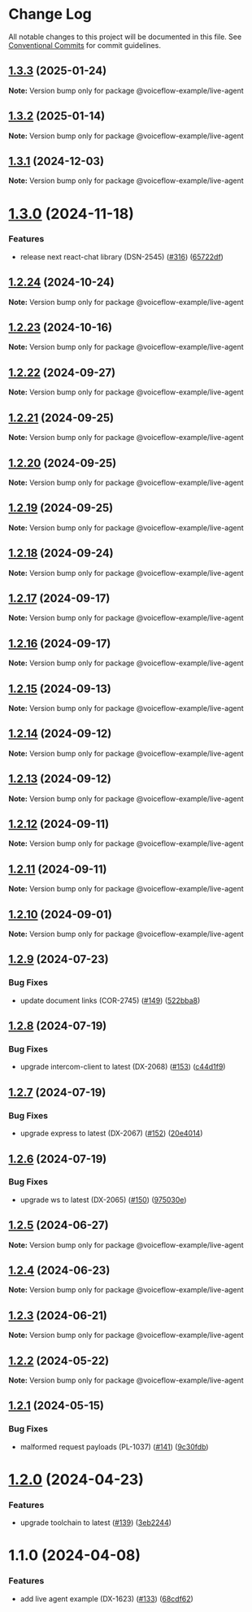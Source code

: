 # Change Log

All notable changes to this project will be documented in this file.
See [Conventional Commits](https://conventionalcommits.org) for commit guidelines.

## [1.3.3](https://github.com/voiceflow/react-chat/compare/@voiceflow-example/live-agent@1.3.2...@voiceflow-example/live-agent@1.3.3) (2025-01-24)

**Note:** Version bump only for package @voiceflow-example/live-agent

## [1.3.2](https://github.com/voiceflow/react-chat/compare/@voiceflow-example/live-agent@1.3.1...@voiceflow-example/live-agent@1.3.2) (2025-01-14)

**Note:** Version bump only for package @voiceflow-example/live-agent

## [1.3.1](https://github.com/voiceflow/react-chat/compare/@voiceflow-example/live-agent@1.3.0...@voiceflow-example/live-agent@1.3.1) (2024-12-03)

**Note:** Version bump only for package @voiceflow-example/live-agent

# [1.3.0](https://github.com/voiceflow/react-chat/compare/@voiceflow-example/live-agent@1.2.24...@voiceflow-example/live-agent@1.3.0) (2024-11-18)

### Features

* release next react-chat library (DSN-2545) ([#316](https://github.com/voiceflow/react-chat/issues/316)) ([65722df](https://github.com/voiceflow/react-chat/commit/65722dfb438bc918bfb4fbb33aa0fc7c730eac38))

## [1.2.24](https://github.com/voiceflow/react-chat/compare/@voiceflow-example/live-agent@1.2.23...@voiceflow-example/live-agent@1.2.24) (2024-10-24)

**Note:** Version bump only for package @voiceflow-example/live-agent

## [1.2.23](https://github.com/voiceflow/react-chat/compare/@voiceflow-example/live-agent@1.2.22...@voiceflow-example/live-agent@1.2.23) (2024-10-16)

**Note:** Version bump only for package @voiceflow-example/live-agent

## [1.2.22](https://github.com/voiceflow/react-chat/compare/@voiceflow-example/live-agent@1.2.21...@voiceflow-example/live-agent@1.2.22) (2024-09-27)

**Note:** Version bump only for package @voiceflow-example/live-agent

## [1.2.21](https://github.com/voiceflow/react-chat/compare/@voiceflow-example/live-agent@1.2.20...@voiceflow-example/live-agent@1.2.21) (2024-09-25)

**Note:** Version bump only for package @voiceflow-example/live-agent

## [1.2.20](https://github.com/voiceflow/react-chat/compare/@voiceflow-example/live-agent@1.2.19...@voiceflow-example/live-agent@1.2.20) (2024-09-25)

**Note:** Version bump only for package @voiceflow-example/live-agent

## [1.2.19](https://github.com/voiceflow/react-chat/compare/@voiceflow-example/live-agent@1.2.18...@voiceflow-example/live-agent@1.2.19) (2024-09-25)

**Note:** Version bump only for package @voiceflow-example/live-agent

## [1.2.18](https://github.com/voiceflow/react-chat/compare/@voiceflow-example/live-agent@1.2.17...@voiceflow-example/live-agent@1.2.18) (2024-09-24)

**Note:** Version bump only for package @voiceflow-example/live-agent

## [1.2.17](https://github.com/voiceflow/react-chat/compare/@voiceflow-example/live-agent@1.2.16...@voiceflow-example/live-agent@1.2.17) (2024-09-17)

**Note:** Version bump only for package @voiceflow-example/live-agent

## [1.2.16](https://github.com/voiceflow/react-chat/compare/@voiceflow-example/live-agent@1.2.15...@voiceflow-example/live-agent@1.2.16) (2024-09-17)

**Note:** Version bump only for package @voiceflow-example/live-agent

## [1.2.15](https://github.com/voiceflow/react-chat/compare/@voiceflow-example/live-agent@1.2.14...@voiceflow-example/live-agent@1.2.15) (2024-09-13)

**Note:** Version bump only for package @voiceflow-example/live-agent

## [1.2.14](https://github.com/voiceflow/react-chat/compare/@voiceflow-example/live-agent@1.2.13...@voiceflow-example/live-agent@1.2.14) (2024-09-12)

**Note:** Version bump only for package @voiceflow-example/live-agent

## [1.2.13](https://github.com/voiceflow/react-chat/compare/@voiceflow-example/live-agent@1.2.12...@voiceflow-example/live-agent@1.2.13) (2024-09-12)

**Note:** Version bump only for package @voiceflow-example/live-agent

## [1.2.12](https://github.com/voiceflow/react-chat/compare/@voiceflow-example/live-agent@1.2.11...@voiceflow-example/live-agent@1.2.12) (2024-09-11)

**Note:** Version bump only for package @voiceflow-example/live-agent

## [1.2.11](https://github.com/voiceflow/react-chat/compare/@voiceflow-example/live-agent@1.2.10...@voiceflow-example/live-agent@1.2.11) (2024-09-11)

**Note:** Version bump only for package @voiceflow-example/live-agent

## [1.2.10](https://github.com/voiceflow/react-chat/compare/@voiceflow-example/live-agent@1.2.9...@voiceflow-example/live-agent@1.2.10) (2024-09-01)

**Note:** Version bump only for package @voiceflow-example/live-agent

## [1.2.9](https://github.com/voiceflow/react-chat/compare/@voiceflow-example/live-agent@1.2.8...@voiceflow-example/live-agent@1.2.9) (2024-07-23)

### Bug Fixes

* update document links (COR-2745) ([#149](https://github.com/voiceflow/react-chat/issues/149)) ([522bba8](https://github.com/voiceflow/react-chat/commit/522bba89d7283bb4220ea295ba988ead296aebd6))

## [1.2.8](https://github.com/voiceflow/react-chat/compare/@voiceflow-example/live-agent@1.2.7...@voiceflow-example/live-agent@1.2.8) (2024-07-19)

### Bug Fixes

* upgrade intercom-client to latest (DX-2068) ([#153](https://github.com/voiceflow/react-chat/issues/153)) ([c44d1f9](https://github.com/voiceflow/react-chat/commit/c44d1f9412ddb73f5c8c65e3f90c75a621d0e898))

## [1.2.7](https://github.com/voiceflow/react-chat/compare/@voiceflow-example/live-agent@1.2.6...@voiceflow-example/live-agent@1.2.7) (2024-07-19)

### Bug Fixes

* upgrade express to latest (DX-2067) ([#152](https://github.com/voiceflow/react-chat/issues/152)) ([20e4014](https://github.com/voiceflow/react-chat/commit/20e401470785acb579e4085b23dae0d7f75966a6))

## [1.2.6](https://github.com/voiceflow/react-chat/compare/@voiceflow-example/live-agent@1.2.5...@voiceflow-example/live-agent@1.2.6) (2024-07-19)

### Bug Fixes

* upgrade ws to latest (DX-2065) ([#150](https://github.com/voiceflow/react-chat/issues/150)) ([975030e](https://github.com/voiceflow/react-chat/commit/975030e417fc8b9c35d96c341cac8f34ffc6c4df))

## [1.2.5](https://github.com/voiceflow/react-chat/compare/@voiceflow-example/live-agent@1.2.4...@voiceflow-example/live-agent@1.2.5) (2024-06-27)

**Note:** Version bump only for package @voiceflow-example/live-agent

## [1.2.4](https://github.com/voiceflow/react-chat/compare/@voiceflow-example/live-agent@1.2.3...@voiceflow-example/live-agent@1.2.4) (2024-06-23)

**Note:** Version bump only for package @voiceflow-example/live-agent

## [1.2.3](https://github.com/voiceflow/react-chat/compare/@voiceflow-example/live-agent@1.2.2...@voiceflow-example/live-agent@1.2.3) (2024-06-21)

**Note:** Version bump only for package @voiceflow-example/live-agent

## [1.2.2](https://github.com/voiceflow/react-chat/compare/@voiceflow-example/live-agent@1.2.1...@voiceflow-example/live-agent@1.2.2) (2024-05-22)

**Note:** Version bump only for package @voiceflow-example/live-agent

## [1.2.1](https://github.com/voiceflow/react-chat/compare/@voiceflow-example/live-agent@1.2.0...@voiceflow-example/live-agent@1.2.1) (2024-05-15)

### Bug Fixes

* malformed request payloads (PL-1037) ([#141](https://github.com/voiceflow/react-chat/issues/141)) ([9c30fdb](https://github.com/voiceflow/react-chat/commit/9c30fdba9d41660aeb735a41bdda0b58040b54b0))

# [1.2.0](https://github.com/voiceflow/react-chat/compare/@voiceflow-example/live-agent@1.1.0...@voiceflow-example/live-agent@1.2.0) (2024-04-23)

### Features

* upgrade toolchain to latest ([#139](https://github.com/voiceflow/react-chat/issues/139)) ([3eb2244](https://github.com/voiceflow/react-chat/commit/3eb22445fe45f3d84f4ae889aa8b01f0b22c07f6))

# 1.1.0 (2024-04-08)

### Features

* add live agent example (DX-1623) ([#133](https://github.com/voiceflow/react-chat/issues/133)) ([68cdf62](https://github.com/voiceflow/react-chat/commit/68cdf626a3a6acf3624e43cbc107fe7f0f9ea7f1))
